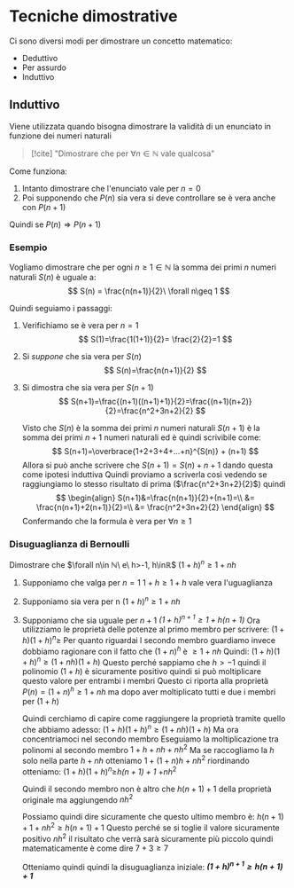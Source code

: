 # Tecniche dimostrative
Ci sono diversi modi per dimostrare un concetto matematico:
- Deduttivo
- Per assurdo
- Induttivo

## Induttivo
Viene utilizzata quando bisogna dimostrare la validità di un enunciato in funzione dei numeri naturali

> [!cite] "Dimostrare che per $\forall n\in ℕ$ vale qualcosa"

Come funziona:
1. Intanto dimostrare che l'enunciato vale per $n=0$
2. Poi supponendo che $P(n)$ sia vera si deve controllare se è vera anche con $P(n+1)$

Quindi se $P(n) \Longrightarrow P(n+1)$

### Esempio
Vogliamo dimostrare che per ogni $n\geq 1 \in ℕ$ la somma dei primi $n$ numeri naturali $S(n)$ è uguale a:
$$
S(n) = \frac{n(n+1)}{2}\ \forall n\geq 1
$$

Quindi seguiamo i passaggi:
1. Verifichiamo se è vera per $n=1$
   $$
   S(1)=\frac{1(1+1)}{2}= \frac{2}{2}=1
   $$
2. Si *suppone* che sia vera per $S(n)$
   $$
   S(n)=\frac{n(n+1)}{2}
   $$
3. Si dimostra che sia vera per $S(n+1)$
   $$
   S(n+1)=\frac{(n+1)((n+1)+1)}{2}=\frac{(n+1)(n+2)}{2}=\frac{n^2+3n+2}{2}
   $$

	Visto che $S(n)$ è la somma dei primi $n$ numeri naturali $S(n+1)$ è la somma dei primi $n+1$ numeri naturali ed è quindi scrivibile come:
	$$
	S(n+1)=\overbrace{1+2+3+4+...+n}^{S(n)} + (n+1)
	$$
	Allora si può anche scrivere che $S(n+1)=S(n)+n+1$ dando questa come ipotesi induttiva
	Quindi proviamo a  scriverla così vedendo se raggiungiamo lo stesso risultato di prima ($\frac{n^2+3n+2}{2}$)
	quindi 
	$$
	\begin{align}
	S(n+1)&=\frac{n(n+1)}{2}+(n+1)=\\
	&= \frac{n(n+1)+2(n+1)}{2}=\\
	&= \frac{n^2+3n+2}{2}
	\end{align}
	$$
	Confermando che la formula è vera per $\forall n\geq 1$

### Disuguaglianza di Bernoulli
Dimostrare che 
$\forall n\in ℕ\ e\ h>-1, h\inℝ$
$(1+h)^n\geq 1+nh$

1. Supponiamo che valga per $n=1$
   $1+h\geq 1+h$ vale vera l'uguaglianza
2. Supponiamo sia vera per n
   $(1+h)^n\geq 1+nh$
3. Supponiamo che sia uguale per $n+1$
   *$(1+h)^{n+1}\geq 1+h(n+1)$*
   Ora utilizziamo le proprietà delle potenze al primo membro per scrivere:
   $(1+h)(1+h)^n\geq$
   Per quanto riguardai l secondo membro guardiamo invece dobbiamo ragionare con il fatto che $(1+n)^h$ è $\geq 1+nh$
   Quindi: $(1+h)(1+h)^n\geq (1+nh)(1+h)$
   Questo perché sappiamo che $h > -1$ quindi il polinomio $(1+h)$ è sicuramente positivo quindi si può moltiplicare questo valore per entrambi i membri
   Questo ci riporta alla proprietà $P(n)=(1+n)^h\geq 1+nh$ ma dopo aver moltiplicato tutti e due i membri per $(1+h)$
   
   Quindi cerchiamo di capire come raggiungere la proprietà tramite quello che abbiamo adesso:
   $(1+h)(1+h)^n\geq (1+nh)(1+h)$
   Ma ora concentriamoci nel secondo membro
   Eseguiamo la moltiplicazione tra polinomi al secondo membro
   $1+h+nh+nh^2$
   Ma se raccogliamo la $h$ solo nella parte $h+nh$ otteniamo
   $1+ (1+n)h+nh^2$
   riordinando otteniamo:
   $(1+h)(1+h)^n\geq$*$h(n+1)+ 1$* $+nh^2$
   
   Quindi il secondo membro non è altro che $h(n+1)+ 1$ della proprietà originale ma aggiungendo $nh^2$
   
   Possiamo quindi dire sicuramente che questo ultimo membro è:
   $h(n+1)+ 1+nh^2\geq h(n+1) + 1$ 
   Questo perché se si toglie il valore sicuramente positivo $nh^2$ il risultato che verrà sarà sicuramente più piccolo quindi matematicamente è come dire $7+3\geq 7$
   
   Otteniamo quindi quindi la disuguaglianza iniziale:
   ***$(1+h)^{n+1}\geq h(n+1)+1$***

